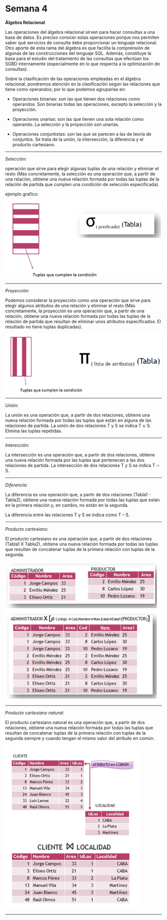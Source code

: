 # Semana 4

**Álgebra Relacional**

Las operaciones del álgebra relacional sirven para hacer consultas a una base de datos. Es preciso conocer estas operaciones porque nos permiten saber qué servicios de consulta debe proporcionar un lenguaje relacional. Otro aporte de esta rama del álgebra es que facilita la comprensión de algunas de las construcciones del  lenguaje SQL. Además, constituye la base para el estudio del tratamiento de las consultas que efectúan los SGBD internamente (especialmente en lo que respecta a la optimización de consultas).

Sobre la clasificación de las operaciones empleadas en el álgebra relacional, pondremos atención en la clasificación según las relaciones que tiene como operandos; por lo que podemos agruparlas en:

* Operaciones binarias: son las que tienen dos relaciones como operandos. Son binarias todas las operaciones, excepto la selección y la proyección.

* Operaciones unarias: son las que tienen una sola relación como operando. La selección y la proyección son unarias.

* Operaciones conjuntistas: son las que se parecen a las de teoría de conjuntos. Se trata de la unión, la intersección, la diferencia y el producto cartesiano.

***

*Selección:*

operación que sirve para elegir algunas tuplas de una relación y eliminar el resto (Más concretamente, la selección es una operación que, a partir de una relación, obtiene una nueva relación formada por todas las tuplas de la relación de partida que cumplen una condición de selección especificada).

ejemplo grafico:

![24](https://github.com/zahiraanalia6/Administracion-de-Base-de-Datos/blob/main/img/24.jpg "24")

***

*Proyección:*

Podemos considerar la proyección como una operación que sirve para elegir algunos atributos de una relación y eliminar el resto (Más concretamente, la proyección es una operación que, a partir de una relación, obtiene una nueva relación formada por todas las tuplas de la relación de partida que resultan de eliminar unos atributos especificados. El resultado no tiene tuplas duplicadas).

![25](https://github.com/zahiraanalia6/Administracion-de-Base-de-Datos/blob/main/img/25.jpg "25")

***

*Unión:*

La unión es una operación que, a partir de dos relaciones, obtiene una nueva relación formada por todas las tuplas que están en alguna de las relaciones de partida. La unión de dos relaciones T y S se indica T  ∪ S. Elimina las tuplas repetidas.

***

*Interección:*

La intersección es una operación que, a partir de dos relaciones, obtiene una nueva relación formada por las tuplas que pertenecen a las dos relaciones de partida. La intersección de dos relaciones T y S se indica T ∩ S.

***

*Diferencia:*

La diferencia  es una operación que, a partir de dos relaciones (Tabla1 - Tabla2), obtiene una nueva relación formada por todas las tuplas que están en la primera relación y, en cambio, no están en la segunda.

La diferencia entre las relaciones T y S se indica como T – S.

***

*Producto cartesiano:*

El producto cartesiano es una operación que, a partir de dos relaciones (Tabla1 X Tabla2), obtiene una nueva relación formada por todas las tuplas que resultan de concatenar tuplas de la primera relación con tuplas de la segunda.

![26](https://github.com/zahiraanalia6/Administracion-de-Base-de-Datos/blob/main/img/26.jpg "26")

***

*Producto cartesiano natural:*

El producto cartesiano natural es una operación que, a partir de dos relaciones, obtiene una nueva relación formada por todas las tuplas que resultan de concatenar tuplas de la primera relación con tuplas de la segunda siempre y cuando tengan el mismo valor del atributo en común.

![27](https://github.com/zahiraanalia6/Administracion-de-Base-de-Datos/blob/main/img/27.jpg "27")

***

